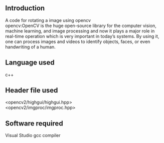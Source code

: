 ## Introduction
A code for rotating a image using opencv                                                                                                                                            
opencv:OpenCV is the huge open-source library for the computer vision, machine learning, and image processing and now it plays a major role in real-time operation which is very important in today’s systems. By using it, one can process images and videos to identify objects, faces, or even handwriting of a human. 
## Language used
c++
## Header file used
<opencv2/highgui/highgui.hpp>                                                                                                                                           
<opencv2/imgproc/imgproc.hpp>
## Software required
Visual Studio                                                                                                                                                                        gcc compiler

